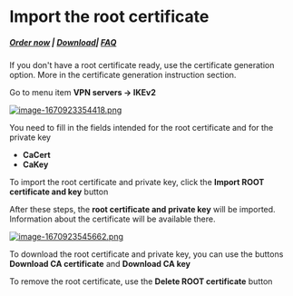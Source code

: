 # Import the root certificate

##### [Order now](https://panel.puqcloud.com/index.php?rp=/store/puqvpn) | [Download](https://download.puqcloud.com/cp/puqvpncp/)| [FAQ](https://faq.puqcloud.com)

<p class="callout warning">If you don't have a root certificate ready, use the certificate generation option. More in the certificate generation instruction section.</p>

Go to menu item **VPN servers -&gt; IKEv2**

[![image-1670923354418.png](https://doc.puq.info/uploads/images/gallery/2022-12/scaled-1680-/image-1670923354418.png)](https://doc.puq.info/uploads/images/gallery/2022-12/image-1670923354418.png)

You need to fill in the fields intended for the root certificate and for the private key

- **CaCert**
- **CaKey**

To import the root certificate and private key, click the **Import ROOT certificate and key** button

After these steps, the **root certificate and private key** will be imported.  
Information about the certificate will be available there.

[![image-1670923545662.png](https://doc.puq.info/uploads/images/gallery/2022-12/scaled-1680-/image-1670923545662.png)](https://doc.puq.info/uploads/images/gallery/2022-12/image-1670923545662.png)

To download the root certificate and private key, you can use the buttons **Download CA certificate** and **Download CA key**

To remove the root certificate, use the **Delete ROOT certificate** button